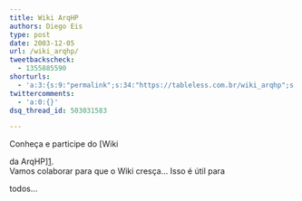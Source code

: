 ```yaml
---
title: Wiki ArqHP
authors: Diego Eis
type: post
date: 2003-12-05
url: /wiki_arqhp/
tweetbackscheck:
  - 1355885590
shorturls:
  - 'a:3:{s:9:"permalink";s:34:"https://tableless.com.br/wiki_arqhp";s:7:"tinyurl";s:26:"https://tinyurl.com/3pjmpon";s:4:"isgd";s:19:"https://is.gd/q0vPOb";}'
twittercomments:
  - 'a:0:{}'
dsq_thread_id: 503031583

---
```

Conheça e participe do [Wiki
  
da ArqHP][1].   
Vamos colaborar para que o Wiki cresça&#8230; Isso é útil para
  
todos&#8230;

 [1]: https://elcio.locaweb.com.br/ws/wiki.asp